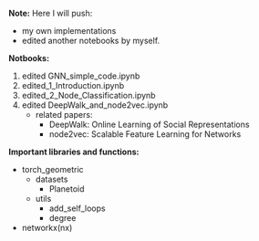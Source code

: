 **Note:** Here I will push:
* my own implementations
* edited another notebooks by myself.


**Notbooks:**
1. edited GNN_simple_code.ipynb
2. edited_1_Introduction.ipynb
3. edited_2_Node_Classification.ipynb
4. edited DeepWalk_and_node2vec.ipynb
   * related papers:
     * DeepWalk: Online Learning of Social Representations
     * node2vec: Scalable Feature Learning for Networks


**Important libraries and functions:**
* torch_geometric
  * datasets 
    * Planetoid
  * utils
    * add_self_loops
    * degree
* networkx(nx)    
